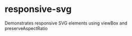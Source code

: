 responsive-svg
==============

Demonstrates responsive SVG elements using viewBox and preserveAspectRatio

